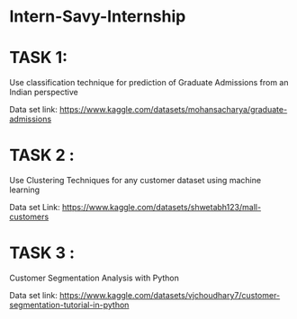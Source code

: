 # Intern-Savy-Internship
# TASK 1:
Use classification technique for prediction of Graduate Admissions from an Indian perspective

Data set link: https://www.kaggle.com/datasets/mohansacharya/graduate-admissions

# TASK 2 :
Use Clustering Techniques for any customer dataset using machine learning

Data set Link: https://www.kaggle.com/datasets/shwetabh123/mall-customers

# TASK 3 :
Customer Segmentation Analysis with Python

Data set link: https://www.kaggle.com/datasets/vjchoudhary7/customer-segmentation-tutorial-in-python
